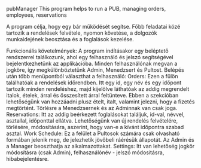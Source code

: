 pubManager
This program helps to run a PUB, managing orders, employees, reservations

A program célja, hogy egy bár működését segítse. Főbb feladatai közé tartozik a rendelések felvétele, nyomon követése, a dolgozók munkaidejének beosztása és a foglalások kezelése.

Funkcionális követelmények: A program indításakor egy beléptető rendszerrel találkozunk, ahol egy felhasználó és jelszó segítségével bejelentkezhetünk az applikációba. Minden felhasználónak megvan a jogköre, így megkülönböztetünk Admin, Menedzsert és Pultost. Belépés után több menüpontból választhat a felhasználó: Orders: Ezen a fülön találhatóak a rendelések időrendben. Itt egy id, egy név és egy időpont tartozik minden rendeléshez, majd kijelölve láthatóak az addig megrendelt italok, ételek, árral és összesített árral feltünteve. Ebben a szekcióban lehetőségünk van hozzáadni plusz ételt, italt, valamint jelezni, hogy a fizetés megtörtént. Törlésre a Menedzsernek és az Adminnak van csak joga. Reservations: Itt az addig beérkezett foglalásokat találjuk, id-val, névvel, asztallal, időponttal ellátva. Lehetőségünk van új rendelés felvételére, törlésére, módosítására, aszerint, hogy van-e a kívánt időpontra szabad asztal. Work Schedule: Ez a felület a Pultosok számára csak olvasható formában jelenik meg, de jelezhetik jövőbeli ráérésük állapotát. Az Admin és a Manager beoszthatja az alkalmazottakat. Settings: Itt van lehetőség jogkör módosításra (csak Admin), felhasználónév - jelszó módosításra, hibabejelentésre.
